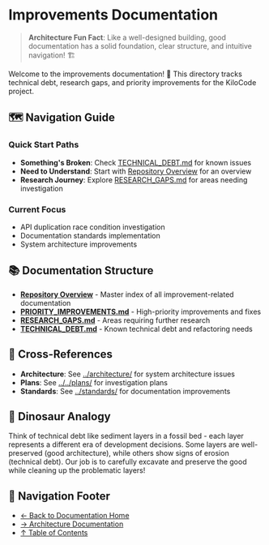 # Improvements Documentation

> **Architecture Fun Fact**: Like a well-designed building, good documentation has a solid foundation, clear structure, and intuitive navigation! 🏗️

Welcome to the improvements documentation! 🚀 This directory tracks technical debt, research gaps,
and priority improvements for the KiloCode project.

## 🗺️ Navigation Guide

### Quick Start Paths

- **Something's Broken**: Check [TECHNICAL_DEBT.md](TECHNICAL_DEBT.md) for known issues
- **Need to Understand**: Start with [Repository Overview](README.md) for an overview
- **Research Journey**: Explore [RESEARCH_GAPS.md](RESEARCH_GAPS.md) for areas needing investigation

### Current Focus

- API duplication race condition investigation
- Documentation standards implementation
- System architecture improvements

## 📚 Documentation Structure

- **[Repository Overview](README.md)** - Master index of all improvement-related documentation
- **[PRIORITY_IMPROVEMENTS.md](PRIORITY_IMPROVEMENTS.md)** - High-priority improvements and fixes
- **[RESEARCH_GAPS.md](RESEARCH_GAPS.md)** - Areas requiring further research
- **[TECHNICAL_DEBT.md](TECHNICAL_DEBT.md)** - Known technical debt and refactoring needs

## 🔗 Cross-References

- **Architecture**: See [../architecture/](../architecture/) for system architecture issues
- **Plans**: See [../../plans/](../../plans/) for investigation plans
- **Standards**: See [../standards/](../standards/) for documentation improvements

## 🦕 Dinosaur Analogy

Think of technical debt like sediment layers in a fossil bed - each layer represents a different era
of development decisions. Some layers are well-preserved (good architecture), while others show
signs of erosion (technical debt). Our job is to carefully excavate and preserve the good while
cleaning up the problematic layers!

## 🧭 Navigation Footer

- [← Back to Documentation Home](../README.md)
- [→ Architecture Documentation](../architecture/README.md)
- [↑ Table of Contents](../README.md)
